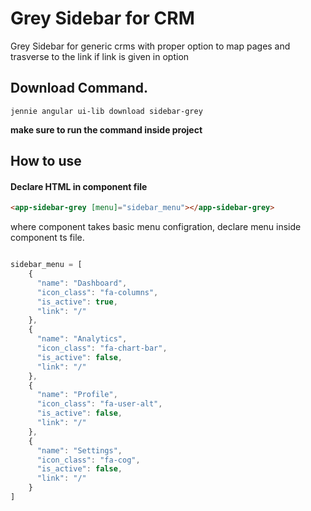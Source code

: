 # Grey Sidebar for CRM

Grey Sidebar for generic crms with proper option to map pages and trasverse to the link if link is given in option

## Download Command.

```jennie angular ui-lib download sidebar-grey```

**make sure to run the command inside project**

## How to use

#### Declare HTML in component file

```html
<app-sidebar-grey [menu]="sidebar_menu"></app-sidebar-grey>
```

where component takes basic menu configration, declare menu inside component ts file.

```ts

sidebar_menu = [
    {
      "name": "Dashboard",
      "icon_class": "fa-columns",
      "is_active": true,
      "link": "/"
    },
    {
      "name": "Analytics",      
      "icon_class": "fa-chart-bar",
      "is_active": false,
      "link": "/"
    },
    {
      "name": "Profile",
      "icon_class": "fa-user-alt",
      "is_active": false,
      "link": "/"
    },
    {
      "name": "Settings",
      "icon_class": "fa-cog",
      "is_active": false,
      "link": "/"
    }
]
```